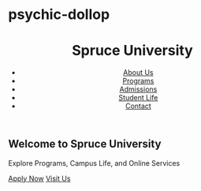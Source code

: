 # psychic-dollop
<!DOCTYPE html>
<html lang="en">
<head>
   <meta charset="UTF-8">
   <meta name="viewport" content="width=device-width, initial-scale=1.0">
   <title>Spruce University</title>
   <link rel="stylesheet" href="style.css">
</head>
<body>
   <!-- Header with Navigation -->
   <header>
     <div class="container">
       <!-- University Logo -->
       <div class="logo">
         <h1>Spruce University</h1>
       </div>
       <!-- Navigation Bar -->
       <nav>
         <ul class="nav-links">
           <li><a href="#about">About Us</a></li>
           <li><a href="#programs">Programs</a></li>
           <li><a href="#admissions">Admissions</a></li>
           <li><a href="#student-life">Student Life</a></li>
           <li><a href="#contact">Contact</a></li>
         </ul>
       </nav>
     </div>
   </header>

   <!-- Hero Section -->
   <section class="hero">
     <div class="hero-content">
       <h1>Welcome to Spruce University</h1>
       <p>Explore Programs, Campus Life, and Online Services</p>
       <div class="hero-buttons">
         <a href="#apply" class="btn">Apply Now</a>
         <a href="#visit" class="btn-secondary">Visit Us</a>
       </div>
     </div>
   </section>
</body>
</html>
